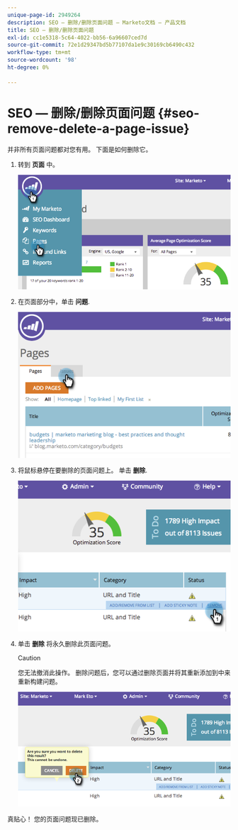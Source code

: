 ```yaml
---
unique-page-id: 2949264
description: SEO — 删除/删除页面问题 — Marketo文档 — 产品文档
title: SEO — 删除/删除页面问题
exl-id: cc1e5318-5c64-4022-bb56-6a96607ced7d
source-git-commit: 72e1d29347bd5b77107da1e9c30169cb6490c432
workflow-type: tm+mt
source-wordcount: '98'
ht-degree: 0%

---
```


# SEO — 删除/删除页面问题 {#seo-remove-delete-a-page-issue}

并非所有页面问题都对您有用。 下面是如何删除它。

1. 转到 **页面** 中。

   ![](assets/image2014-9-18-14-3a0-3a16.png)

1. 在页面部分中，单击 **问题**.

   ![](assets/image2014-9-18-14-3a0-3a30.png)

1. 将鼠标悬停在要删除的页面问题上。 单击 **删除**.

   ![](assets/image2014-9-18-14-3a0-3a38.png)

1. 单击 **删除** 将永久删除此页面问题。

   >[!CAUTION]
   >
   >您无法撤消此操作。 删除问题后，您可以通过删除页面并将其重新添加到中来重新构建问题。

   ![](assets/image2014-9-18-14-3a1-3a28.png)

真贴心！ 您的页面问题现已删除。
